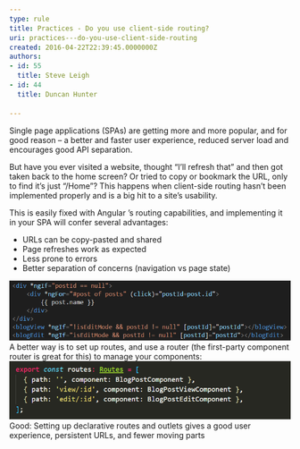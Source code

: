 ```yaml
---
type: rule
title: Practices - Do you use client-side routing?
uri: practices---do-you-use-client-side-routing
created: 2016-04-22T22:39:45.0000000Z
authors:
- id: 55
  title: Steve Leigh
- id: 44
  title: Duncan Hunter

---
```


Single page applications (SPAs) are getting more and more popular, and for good reason – a better and faster user experience, reduced server load and encourages good API separation.

But have you ever visited a website, thought “I’ll refresh that” and then got taken back to the home screen? Or tried to copy or bookmark the URL, only to find it’s just “/Home”? This happens when client-side routing hasn’t been implemented properly and is a big hit to a site’s usability.
 
This is easily fixed with Angular ’s routing capabilities, and implementing it in your SPA will confer several advantages:

- URLs can be copy-pasted and shared
- Page refreshes work as expected
- Less prone to errors
- Better separation of concerns (navigation vs page state)

 ![ Bad example - The blog post component is choosing components based on the state of the component](client-side-bad.png) 
A better way is to set up routes, and use a router (the first-party component router is great for this) to manage your components:
 ![client-side-good.png](client-side-good.png) 
Good: Setting up declarative routes and outlets gives a good user experience, persistent URLs, and fewer moving parts
